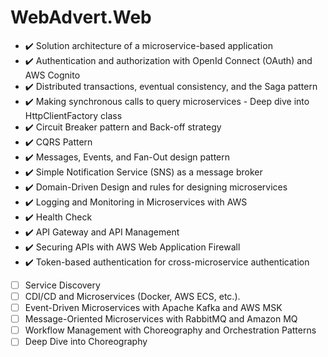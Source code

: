 # WebAdvert.Web

- :heavy_check_mark: Solution architecture of a microservice-based application
- :heavy_check_mark: Authentication and authorization with OpenId Connect (OAuth) and AWS Cognito
- :heavy_check_mark: Distributed transactions, eventual consistency, and the Saga pattern
- :heavy_check_mark: Making synchronous calls to query microservices - Deep dive into HttpClientFactory class
- :heavy_check_mark: Circuit Breaker pattern and Back-off strategy
- :heavy_check_mark: CQRS Pattern
- :heavy_check_mark: Messages, Events, and Fan-Out design pattern
- :heavy_check_mark: Simple Notification Service (SNS) as a message broker
- :heavy_check_mark: Domain-Driven Design and rules for designing microservices
- :heavy_check_mark: Logging and Monitoring in Microservices with AWS
- :heavy_check_mark: Health Check
- :heavy_check_mark: API Gateway and API Management
- :heavy_check_mark: Securing APIs with AWS Web Application Firewall
- :heavy_check_mark: Token-based authentication for cross-microservice authentication
- [ ] Service Discovery
- [ ] CDI/CD and Microservices (Docker, AWS ECS, etc.).
- [ ] Event-Driven Microservices with Apache Kafka and AWS MSK
- [ ] Message-Oriented Microservices with RabbitMQ and Amazon MQ
- [ ] Workflow Management with Choreography and Orchestration Patterns
- [ ] Deep Dive into Choreography
